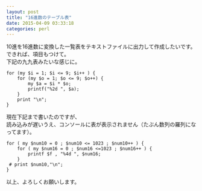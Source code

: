 ```yaml
---
layout: post
title: "16進数のテーブル表"
date: 2015-04-09 03:33:18
categories: perl
---
```

<p>10進を16進数に変換した一覧表をテキストファイルに出力して作成したいです。<br>
できれば、項目もつけて。<br>
下記の九九表みたいな感じに。</p>

<pre><code>for (my $i = 1; $i &lt;= 9; $i++ ) {
    for (my $o = 1; $o &lt;= 9; $o++) {
        my $a = $i * $o;
        printf("%2d ", $a);
    }
    print "\n";
}
</code></pre>

<p>現在下記まで書いたのですが、<br>
読み込みが遅いうえ、コンソールに表が表示されません（たぶん数列の羅列になってます）。</p>

<pre><code>for ( my $num10 = 0 ; $num10 &lt;= 1023 ; $num10++ ) {
    for ( my $num16 = 0 ; $num16 &lt;=1023 ; $num16++ ) {
        printf $f , "%4d ", $num16;
    }
 # print $num10,"\n";
}
</code></pre>

<p>以上、よろしくお願いします。</p>
